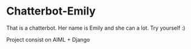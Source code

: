 # Chatterbot-Emily
That is a chatterbot. Her name is Emily and she can a lot. Try yourself :)

Project consist on AIML + Django
